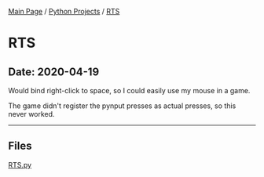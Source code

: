[Main Page](/) / [Python Projects](/python) / [RTS](/python/2020-03-28_Slitherio)

# RTS

## Date: 2020-04-19

Would bind right-click to space, so I could easily use my mouse in a game.

The game didn't register the pynput presses as actual presses, so this never worked.

-----

## Files

[RTS.py](RTS.py)